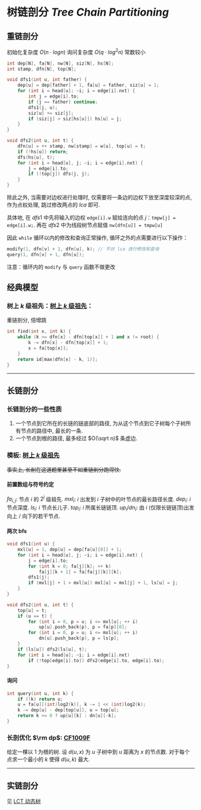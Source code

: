 # 树链剖分 $Tree\ Chain\ Partitioning$

## 重链剖分

初始化复杂度 $O(n \cdot logn)$
询问复杂度 $O(q \cdot log^2n)$
常数较小

```cpp
int dep[N], fa[N], nw[N], siz[N], hs[N];
int stamp, dfn[N], top[N];

void dfs1(int u, int father) {
	dep[u] = dep[father] + 1, fa[u] = father, siz[u] = 1;
	for (int i = head[u]; ~i; i = edge[i].nxt) {
		int j = edge[i].to;
		if (j == father) continue;
		dfs1(j, u);
		siz[u] += siz[j];
		if (siz[j] > siz[hs[u]]) hs[u] = j;
	}
}

void dfs2(int u, int t) {
	dfn[u] = ++ stamp, nw[stamp] = w[u], top[u] = t;
	if (!hs[u]) return;
	dfs(hs[u], t);
	for (int i = head[u], j; ~i; i = edge[i].nxt) {
		j = edge[i].to;
		if (!top[j]) dfs(j, j);
	}
}
```

除此之外, 当需要对边权进行处理时, 仅需要将一条边的边权下放至深度较深的点, 作为点权处理, 跳过修改两点的 $lca$ 即可. 

具体地, 在 $dfs1$ 中先将输入的边权 `edge[i].w` 赋给连向的点 $j$：`tmpw[j] = edge[i].w;`. 再在 $dfs2$ 中为线段树节点赋值 `nw[dfn[u]] = tmpw[u]`

因此 `while` 循环以内的修改和查询正常操作, 循环之外的点需要进行以下操作：

```cpp
modify(1, dfn[v] + 1, dfn[u], k); // 不对 lca 进行修改和查询 
query(1, dfn[v] + 1, dfn[u]);
```

注意：循环内的 `modify` 与 `query` 函数不做更改

## 经典模型

### 树上 $k$ 级祖先：[树上 $k$ 级祖先](https://www.luogu.com.cn/problem/P5903)：

重链剖分, 倍增跳

```cpp
int find(int x, int k) {
	while (k >= dfn[x] - dfn[top[x]] + 1 and x != root) {
		k -= dfn[x] - dfn[top[x]] + 1;
		x = fa[top[x]];
	}
	return id[max(dfn[x] - k, 1)];
}
```

-------------------

## 长链剖分

### 长链剖分的一些性质

1. 一个节点到它所在的长链的链底部的路径, 为从这个节点到它子树每个子树所有节点的路径中, 最长的一条. 
2. 一个节点到根的路径, 最多经过 $O(\sqrt n)$ 条虚边. 

### 模板: [树上 $k$ 级祖先](https://www.luogu.com.cn/problem/P5903)

~~事实上, 长剖在这道题里甚至不如重链剖分跑得快.~~

#### 前置数组与符号约定

$fa_{i, j}$: 节点 $i$ 的 $2^j$ 级祖先.
$mxl_i$: $i$ 出发到 $i$ 子树中的叶节点的最长路径长度. 
$dep_i$: $i$ 节点深度. 
$ls_i$: $i$ 节点长儿子. 
$top_i$: $i$ 所属长链链顶. 
$up_i / dn_i$: 由 $i$ (仅限长链链顶)出发向上 / 向下的若干节点. 

#### 两次 $\text{bfs}$

```cpp
void dfs1(int u) {
	mxl[u] = 1, dep[u] = dep[fa[u][0]] + 1;
	for (int i = head[u], j; ~i; i = edge[i].nxt) {
		j = edge[i].to;
		for (int k = 0; fa[j][k]; ++ k)
			fa[j][k + 1] = fa[fa[j][k]][k];
		dfs1(j);
		if (mxl[j] + 1 > mxl[u]) mxl[u] = mxl[j] + 1, ls[u] = j;
	}
}

void dfs2(int u, int t) {
	top[u] = t;
	if (u == t) {
		for (int i = 0, p = u; i <= mxl[u]; ++ i) 
			up[u].push_back(p), p = fa[p][0];
		for (int i = 0, p = u; i <= mxl[u]; ++ i)
			dn[u].push_back(p), p = ls[p];
	}
	if (ls[u]) dfs2(ls[u], t);
	for (int i = head[u]; ~i; i = edge[i].nxt)
		if (!top[edge[i].to]) dfs2(edge[i].to, edge[i].to);
}
```

#### 询问

```cpp
int query(int u, int k) {
	if (!k) return u;
	u = fa[u][(int)log2(k)], k -= 1 << (int)log2(k);
	k -= dep[u] - dep[top[u]], u = top[u];
	return k >= 0 ? up[u][k] : dn[u][-k];
}
```

### 长剖优化 $\rm dp$: [CF1009F](https://www.luogu.com.cn/problem/CF1009F)

给定一棵以 $1$ 为根的树. 设 $d(u,x)$ 为 $u$ 子树中到 $u$ 距离为 $x$ 的节点数. 对于每个点求一个最小的 $k$ 使得 $d(u,k)$ 最大. 

-----------

## 实链剖分

见 [LCT 动态树]()